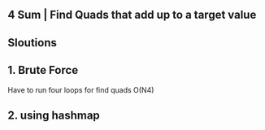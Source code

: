 ## 4 Sum | Find Quads that add up to a target value


## Sloutions

## 1. Brute Force 

Have to run four loops for find quads 
O(N4)


## 2. using hashmap 




